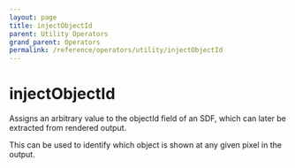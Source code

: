 ```yaml
---
layout: page
title: injectObjectId
parent: Utility Operators
grand_parent: Operators
permalink: /reference/operators/utility/injectObjectId
---
```


# injectObjectId



Assigns an arbitrary value to the objectId field of an SDF, which can later
be extracted from rendered output.

This can be used to identify which object is shown at any given pixel in
the output.
